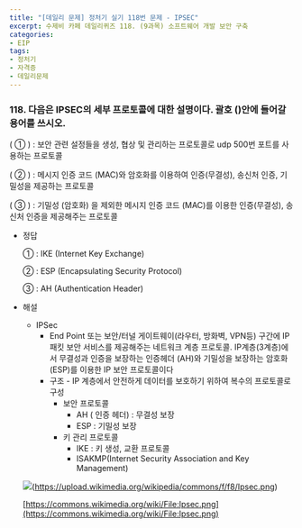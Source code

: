 ```yaml
---
title: "[데일리 문제] 정처기 실기 118번 문제 - IPSEC"
excerpt: 수제비 카페 데일리퀴즈 118. (9과목) 소프트웨어 개발 보안 구축
categories:
- EIP
tags:
- 정처기
- 자격증
- 데일리문제
---
```


### 118. 다음은 IPSEC의 세부 프로토콜에 대한 설명이다. 괄호 ()안에 들어갈 용어를 쓰시오.

(  ①  ) : 보안 관련 설정들을 생성, 협상 및 관리하는 프로토콜로 udp 500번 포트를 사용하는 프로토콜

(  ②  ) : 메시지 인증 코드 (MAC)와 암호화를 이용하여 인증(무결성), 송신처 인증, 기밀성을 제공하는 프로토콜

(  ③  ) : 기밀성 (암호화) 을 제외한 메시지 인증 코드 (MAC)를 이용한 인증(무결성), 송신처 인증을 제공해주는 프로토콜

- 정답

    ① : IKE (Internet Key Exchange)

    ② : ESP (Encapsulating Security Protocol)

    ③ : AH (Authentication Header)

- 해설
    - IPSec
        - End Point 또는 보안/터널 게이트웨이(라우터, 방화벽, VPN등) 구간에 IP패킷 보안 서비스를 제공해주는 네트워크 계층 프로토콜. IP계층(3계층)에서 무결성과 인증을 보장하는 인증헤더 (AH)와 기밀성을 보장하는 암호화(ESP)를 이용한 IP 보안 프로토콜이다
        - 구조 - IP 계층에서 안전하게 데이터를 보호하기 위하여 복수의 프로토콜로 구성
            - 보안 프로토콜
                - AH ( 인증 헤더) : 무결성 보장
                - ESP : 기밀성 보장
            - 키 관리 프로토콜
                - IKE : 키 생성, 교환 프로토콜
                - ISAKMP(Internet Security Association and Key Management)

    <img src="https://upload.wikimedia.org/wikipedia/commons/f/f8/Ipsec.png">(https://upload.wikimedia.org/wikipedia/commons/f/f8/Ipsec.png)

    [https://commons.wikimedia.org/wiki/File:Ipsec.png](https://commons.wikimedia.org/wiki/File:Ipsec.png)
    